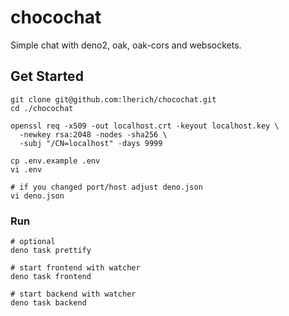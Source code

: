 # chocochat
Simple chat with deno2, oak, oak-cors and websockets.

## Get Started
```
git clone git@github.com:lherich/chocochat.git
cd ./chocochat

openssl req -x509 -out localhost.crt -keyout localhost.key \
  -newkey rsa:2048 -nodes -sha256 \
  -subj "/CN=localhost" -days 9999

cp .env.example .env
vi .env

# if you changed port/host adjust deno.json
vi deno.json
```

### Run
```
# optional
deno task prettify

# start frontend with watcher
deno task frontend

# start backend with watcher
deno task backend
```